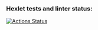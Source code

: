 ### Hexlet tests and linter status:
[![Actions Status](https://github.com/2Fanik2/frontend-project-46/workflows/hexlet-check/badge.svg)](https://github.com/2Fanik2/frontend-project-46/actions)